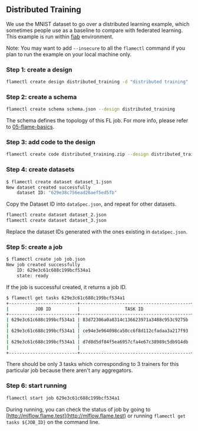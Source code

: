 ## Distributed Training

We use the MNIST dataset to go over a distributed learning example, which sometimes people use as a baseline to compare with federated learning. This example is run within [fiab](../../docs/03-fiab.md) environment.

Note: You may want to add `--insecure` to all the `flamectl` command if you plan to run the example on your local machine only.

### Step 1: create a design

```bash
flamectl create design distributed_training -d "distributed training"
```

### Step 2: create a schema 

```bash
flamectl create schema schema.json --design distributed_training
```

The schema defines the topology of this FL job. For more info, please refer to [05-flame-basics](05-flame-basics.md).

### Step 3: add code to the design

```bash
flamectl create code distributed_training.zip --design distributed_training
```

### Step 4: create datasets

```bash
$ flamectl create dataset dataset_1.json
New dataset created successfully
	dataset ID: "629e38c756ead26aef5ed5fb"
```

Copy the Dataset ID into `dataSpec.json`, and repeat for other datasets.

```bash
flamectl create dataset dataset_2.json
flamectl create dataset dataset_3.json
```

Replace the dataset IDs generated with the ones existing in `dataSpec.json`.

### Step 5: create a job

```bash
$ flamectl create job job.json
New job created successfully
	ID: 629e3c61c688c199bcf534a1
	state: ready
```

If the job is successful created, it returns a job ID.

```bash
$ flamectl get tasks 629e3c61c688c199bcf534a1
+--------------------------+------------------------------------------+--------+-------+--------------------------------+
|          JOB ID          |                 TASK ID                  |  TYPE  | STATE |           TIMESTAMP            |
+--------------------------+------------------------------------------+--------+-------+--------------------------------+
| 629e3c61c688c199bcf534a1 | 83d72306a0a8314c136623971a3488c953c9275b | system | ready | 2022-06-06 17:41:53.971 +0000  |
|                          |                                          |        |       | UTC                            |
| 629e3c61c688c199bcf534a1 | ce94e3e964098ca50cc6f8d112cfadaa3a217f93 | system | ready | 2022-06-06 17:41:53.977 +0000  |
|                          |                                          |        |       | UTC                            |
| 629e3c61c688c199bcf534a1 | d7d8d5df84f5ea6957cfa4e67c38989c5db914db | system | ready | 2022-06-06 17:41:53.974 +0000  |
|                          |                                          |        |       | UTC                            |
+--------------------------+------------------------------------------+--------+-------+--------------------------------+
```

There should be only 3 tasks which corresponding to 3 trainers for this particular job because there aren't any aggregators. 

### Step 6: start running

```bash
flamectl start job 629e3c61c688c199bcf534a1
```

During running, you can check the status of job by going to [http://mlflow.flame.test](http://mlflow.flame.test) or running `flamectl get tasks ${JOB_ID}` on the command line.